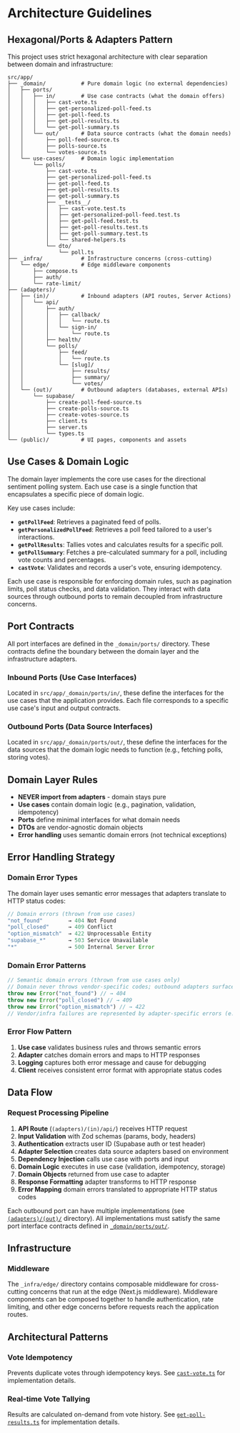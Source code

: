 # Architecture Guidelines

## Hexagonal/Ports & Adapters Pattern

This project uses strict hexagonal architecture with clear separation between domain and infrastructure:

```
src/app/
├── _domain/           # Pure domain logic (no external dependencies)
│   ├── ports/
│   │   ├── in/        # Use case contracts (what the domain offers)
│   │   │   ├── cast-vote.ts
│   │   │   ├── get-personalized-poll-feed.ts
│   │   │   ├── get-poll-feed.ts
│   │   │   ├── get-poll-results.ts
│   │   │   └── get-poll-summary.ts
│   │   └── out/       # Data source contracts (what the domain needs)
│   │       ├── poll-feed-source.ts
│   │       ├── polls-source.ts
│   │       └── votes-source.ts
│   └── use-cases/     # Domain logic implementation
│       └── polls/
│           ├── cast-vote.ts
│           ├── get-personalized-poll-feed.ts
│           ├── get-poll-feed.ts
│           ├── get-poll-results.ts
│           ├── get-poll-summary.ts
│           ├── __tests__/
│           │   ├── cast-vote.test.ts
│           │   ├── get-personalized-poll-feed.test.ts
│           │   ├── get-poll-feed.test.ts
│           │   ├── get-poll-results.test.ts
│           │   ├── get-poll-summary.test.ts
│           │   └── shared-helpers.ts
│           └── dto/
│               └── poll.ts
├── _infra/            # Infrastructure concerns (cross-cutting)
│   └── edge/          # Edge middleware components
│       ├── compose.ts
│       ├── auth/
│       └── rate-limit/
├── (adapters)/
│   ├── (in)/          # Inbound adapters (API routes, Server Actions)
│   │   └── api/
│   │       ├── auth/
│   │       │   ├── callback/
│   │       │   │   └── route.ts
│   │       │   └── sign-in/
│   │       │       └── route.ts
│   │       ├── health/
│   │       └── polls/
│   │           ├── feed/
│   │           │   └── route.ts
│   │           └── [slug]/
│   │               ├── results/
│   │               ├── summary/
│   │               └── votes/
│   └── (out)/         # Outbound adapters (databases, external APIs)
│       └── supabase/
│           ├── create-poll-feed-source.ts
│           ├── create-polls-source.ts
│           ├── create-votes-source.ts
│           ├── client.ts
│           ├── server.ts
│           └── types.ts
└── (public)/          # UI pages, components and assets
```

## Use Cases & Domain Logic

The domain layer implements the core use cases for the directional sentiment polling system. Each use case is a single function that encapsulates a specific piece of domain logic.

Key use cases include:

- **`getPollFeed`**: Retrieves a paginated feed of polls.
- **`getPersonalizedPollFeed`**: Retrieves a poll feed tailored to a user's interactions.
- **`getPollResults`**: Tallies votes and calculates results for a specific poll.
- **`getPollSummary`**: Fetches a pre-calculated summary for a poll, including vote counts and percentages.
- **`castVote`**: Validates and records a user's vote, ensuring idempotency.

Each use case is responsible for enforcing domain rules, such as pagination limits, poll status checks, and data validation. They interact with data sources through outbound ports to remain decoupled from infrastructure concerns.

## Port Contracts

All port interfaces are defined in the `_domain/ports/` directory. These contracts define the boundary between the domain layer and the infrastructure adapters.

### Inbound Ports (Use Case Interfaces)

Located in `src/app/_domain/ports/in/`, these define the interfaces for the use cases that the application provides. Each file corresponds to a specific use case's input and output contracts.

### Outbound Ports (Data Source Interfaces)

Located in `src/app/_domain/ports/out/`, these define the interfaces for the data sources that the domain logic needs to function (e.g., fetching polls, storing votes).

## Domain Layer Rules

- **NEVER import from adapters** - domain stays pure
- **Use cases** contain domain logic (e.g., pagination, validation, idempotency)
- **Ports** define minimal interfaces for what domain needs
- **DTOs** are vendor-agnostic domain objects
- **Error handling** uses semantic domain errors (not technical exceptions)

## Error Handling Strategy

### Domain Error Types

The domain layer uses semantic error messages that adapters translate to HTTP status codes:

```typescript
// Domain errors (thrown from use cases)
"not_found"        → 404 Not Found
"poll_closed"      → 409 Conflict
"option_mismatch"  → 422 Unprocessable Entity
"supabase_*"       → 503 Service Unavailable
"*"                → 500 Internal Server Error
```

### Domain Error Patterns

```typescript
// Semantic domain errors (thrown from use cases only)
// Domain never throws vendor-specific codes; outbound adapters surface those.
throw new Error("not_found") // → 404
throw new Error("poll_closed") // → 409
throw new Error("option_mismatch") // → 422
// Vendor/infra failures are represented by adapter-specific errors (e.g., "supabase_query_failed")
```

### Error Flow Pattern

1. **Use case** validates business rules and throws semantic errors
2. **Adapter** catches domain errors and maps to HTTP responses
3. **Logging** captures both error message and cause for debugging
4. **Client** receives consistent error format with appropriate status codes

## Data Flow

### Request Processing Pipeline

1. **API Route** (`(adapters)/(in)/api/`) receives HTTP request
2. **Input Validation** with Zod schemas (params, body, headers)
3. **Authentication** extracts user ID (Supabase auth or test header)
4. **Adapter Selection** creates data source adapters based on environment
5. **Dependency Injection** calls use case with ports and input
6. **Domain Logic** executes in use case (validation, idempotency, storage)
7. **Domain Objects** returned from use case to adapter
8. **Response Formatting** adapter transforms to HTTP response
9. **Error Mapping** domain errors translated to appropriate HTTP status codes

Each outbound port can have multiple implementations (see [`(adapters)/(out)/`](<../src/app/(adapters)/(out)/>) directory). All implementations must satisfy the same port interface contracts defined in [`_domain/ports/out/`](../src/app/_domain/ports/out/).

## Infrastructure

### Middleware

The `_infra/edge/` directory contains composable middleware for cross-cutting concerns that run at the edge (Next.js middleware). Middleware components can be composed together to handle authentication, rate limiting, and other edge concerns before requests reach the application routes.

## Architectural Patterns

### Vote Idempotency

Prevents duplicate votes through idempotency keys. See [`cast-vote.ts`](../src/app/_domain/use-cases/polls/cast-vote.ts) for implementation details.

### Real-time Vote Tallying

Results are calculated on-demand from vote history. See [`get-poll-results.ts`](../src/app/_domain/use-cases/polls/get-poll-results.ts) for implementation details.
